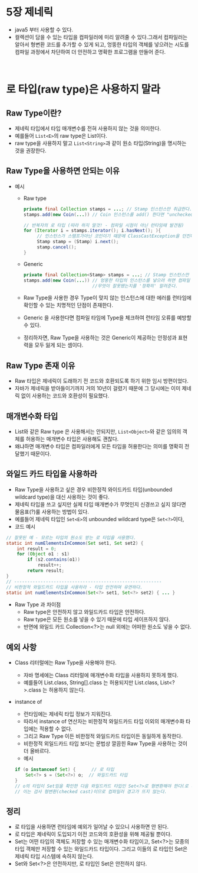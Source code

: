 # 5장 제네릭

- java5 부터 사용할 수 있다.
- 컬렉션이 담을 수 있는 타입을 컴파일러에 미리 알려줄 수 있다.그래서 컴파일러는 알아서 형변환 코드를 추가할 수 있게 되고, 엉뚱한 타입의 객체를 넣으려는 시도를 컴파일 과정에서 차단하여 더 안전하고 명확한 프로그램을 만들어 준다.

<br>

# 로 타입(raw type)은 사용하지 말라

## Raw Type이란?

- 제네릭 타입에서 타입 매개변수를 전혀 사용하지 않는 것을 의미한다.
- 예를들어 `List<E>`의 raw type은 List이다.
- raw type을 사용하지 말고 `List<String>`과 같이 원소 타입(String)을 명시하는 것을 권장한다.

## Raw Type을 사용하면 안되는 이유

- 예시
    - Raw type
        
        ```java
        private final Collection stamps = ...; // Stamp 인스턴스만 취급한다.
        stamps.add(new Coin(...)) // Coin 인스턴스를 add() 한다면 "unchecked call" 경고를 내뱉는다.
        
        // 반복자의 로 타입 (따라 하지 말것! - 컴파일 시점이 아닌 런타임때 발견됨)
        for (Iterator i = stamps.iterator(); i.hasNext(); ){
             // 인스턴스가 스탬프가아닌 코인이기 때문에 ClassCastException을 던진다.
             Stamp stamp = (Stamp) i.next(); 
             stamp.cancel();
        }
        ```
        
    - Generic
        
        ```java
        private final Collection<Stamp> stamps = ...; // Stamp 인스턴스만 취급한다.
        stamps.add(new Coin(...)) // 엉뚱한 타입의 인스턴스를 넣으려 하면 컴파일 오류가 발생하면
                                  //무엇이 잘못됐는지를 '정확히' 알려준다.
        ```
        
    - Raw Type을 사용한 경우 Type이 맞지 않는 인스턴스에 대한 에러를 런타임에 확인할 수 있는 치명적인 단점이 존재한다.
    - Generic 을 사용한다면 컴파일 타임에 Type을 체크하여 런타임 오류를 예방할 수 있다.
    - 정리하자면, Raw Type을 사용하는 것은 Generic이 제공하는 안정성과 표현력을 모두 잃게 되는 셈이다.

## Raw Type 존재 이유

- Raw 타입은 제네릭이 도래하기 전 코드와 호환되도록 하기 위한 임시 방편이었다.
- 자바가 제네릭을 받아들이기까지 거의 10년이 걸렸기 때문에 그 당시에는 이미 제네릭 없이 사용하는 코드와 호환성이 필요했다.

## 매개변수화 타입

- List와 같은 Raw type 은 사용해서는 안되지만, `List<Object>`와 같은 임의의 객체를 허용하는 매개변수 타입은 사용해도 괜찮다.
- 왜냐하면 매개변수 타입은 컴파일러에게 모든 타입을 허용한다는 의미를 명확히 전달했기 때문이다.

## 와일드 카드 타입을 사용하라

- Raw Type을 사용하고 싶은 경우 비한정적 와이드카드 타입(unbounded wildcard type)을 대신 사용하는 것이 좋다.
- 제네릭 타입을 쓰고 싶지만 실제 타입 매개변수가 무멋인지 신경쓰고 싶지 않다면 물음표(?)룰 사용하는 방법이 있다.
- 예를들어 제네릭 타입인 `Set<E>`의 unbounded wildcard type은 `Set<?>`이다,
- 코드 예시

```java
// 잘못된 예 - 모르는 타입의 원소도 받는 로 타입을 사용했다.
static int numElementsInCommon(Set set1, Set set2) {
	int result = 0;
	for (Object o1 : s1)
		if (s2.contains(o1))
			result++;
		return result;
}
// --------------------------------------------------------
// 비한정적 와일드카드 타입을 사용하라 - 타입 안전하며 유연하다.
static int numElementsInCommon(Set<?> set1, Set<?> set2) { ... }
```

- Raw Type 과 차이점
    - Raw type은 안전하지 않고 와일드카드 타입은 안전하다.
    - Raw type은 모든 원소를 넣을 수 있기 때문에 타입 세이프하지 않다.
    - 반면에 와일드 카드 Collection<?>는 null 외에는 어떠한 원소도 넣을 수 없다.

## 예외 사항

- Class 리터럴에는 Raw Type을 사용해야 한다.
    - 자바 명세에는 Class 리터럴에 매개변수화 타입을 사용하지 못하게 했다.
    - 예를들어 List.class, String[].class 는 허용되지만 List<String>.class, List<?>.class 는 허용하지 않는다.
- instance of
    - 런타임에는 제네릭 타입 정보가 지워진다.
    - 따라서 instance of 연산자는 비한정적 와일드카드 타입 이외의 매개변수화 타입에는 적용할 수 없다.
    - 그리고 Raw Type 이든 비한정적 와일드카드 타입이든 동일하게 동작한다.
    - 비한정적 외일드카드 타입 보다는 문법상 깔끔힌 Raw Type을 사용하는 것이 더 올바르다.
    - 예시
    
    ```java
    if (o instanceof Set) {      // 로 타입
    	Set<?> s = (Set<?>) o;  // 와일드카드 타입
    }
    // o의 타입이 Set임을 확인한 다음 와일드카드 타입인 Set<?>로 형변환해야 한다(로 타입인 Set이 아니다).
    // 이는 검사 형변환(checked cast)이므로 컴파일러 경고가 뜨지 않는다.
    ```
    

## 정리

- 로 타입을 사용하면 런타임에 예외가 일어날 수 있으니 사용하면 안 된다.
- 로 타입은 제네릭이 도입되기 이전 코드와의 호환성을 위해 제공될 뿐이다.
- Set<Object>는 어떤 타입의 객체도 저장할 수 있는 매개변수화 타입이고, Set<?>는 모종의 타입 객체만 저장할 수 있는 와일드카드 타입이다. 그리고 이들의 로 타입인 Set은 제네릭 타입 시스템에 속하지 않는다.
- Set<Object>와 Set<?>은 안전하지만, 로 타입인 Set은 안전하지 않다.
